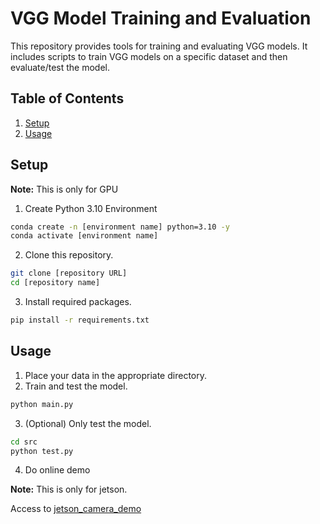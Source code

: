 # VGG Model Training and Evaluation

This repository provides tools for training and evaluating VGG models. It includes scripts to train VGG models on a specific dataset and then evaluate/test the model.

## Table of Contents

1. [Setup](#setup)
2. [Usage](#usage)

## Setup 

**Note:** This is only for GPU
1. Create Python 3.10 Environment
```bash
conda create -n [environment name] python=3.10 -y
conda activate [environment name]
```
2. Clone this repository.

```bash
git clone [repository URL]
cd [repository name]
```

3. Install required packages.

```bash
pip install -r requirements.txt
```

## Usage

1. Place your data in the appropriate directory.
2. Train and test the model.

```bash
python main.py
```

3. (Optional) Only test the model.

```bash
cd src
python test.py
```

4. Do online demo

**Note:** This is only for jetson.

Access to [jetson_camera_demo](./jetson_camera_demo/)
